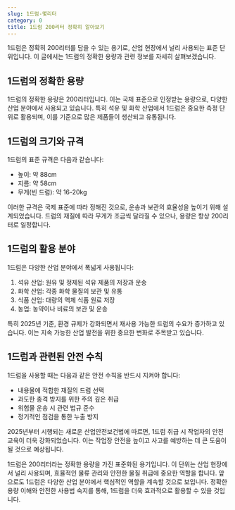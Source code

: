 ```yaml
---
slug: 1드럼-몇리터
category: 0
title: 1드럼 200리터 정확히 알아보기
---
```


1드럼은 정확히 200리터를 담을 수 있는 용기로, 산업 현장에서 널리 사용되는 표준 단위입니다. 이 글에서는 1드럼의 정확한 용량과 관련 정보를 자세히 살펴보겠습니다.

## 1드럼의 정확한 용량

1드럼의 정확한 용량은 200리터입니다. 이는 국제 표준으로 인정받는 용량으로, 다양한 산업 분야에서 사용되고 있습니다. 특히 석유 및 화학 산업에서 1드럼은 중요한 측정 단위로 활용되며, 이를 기준으로 많은 제품들이 생산되고 유통됩니다.

## 1드럼의 크기와 규격

1드럼의 표준 규격은 다음과 같습니다:

- 높이: 약 88cm
- 지름: 약 58cm
- 무게(빈 드럼): 약 16-20kg

이러한 규격은 국제 표준에 따라 정해진 것으로, 운송과 보관의 효율성을 높이기 위해 설계되었습니다. 드럼의 재질에 따라 무게가 조금씩 달라질 수 있으나, 용량은 항상 200리터로 일정합니다.

## 1드럼의 활용 분야

1드럼은 다양한 산업 분야에서 폭넓게 사용됩니다:

1. 석유 산업: 원유 및 정제된 석유 제품의 저장과 운송
2. 화학 산업: 각종 화학 물질의 보관 및 유통
3. 식품 산업: 대량의 액체 식품 원료 저장
4. 농업: 농약이나 비료의 보관 및 운송

특히 2025년 기준, 환경 규제가 강화되면서 재사용 가능한 드럼의 수요가 증가하고 있습니다. 이는 지속 가능한 산업 발전을 위한 중요한 변화로 주목받고 있습니다.

## 1드럼과 관련된 안전 수칙

1드럼을 사용할 때는 다음과 같은 안전 수칙을 반드시 지켜야 합니다:

- 내용물에 적합한 재질의 드럼 선택
- 과도한 충격 방지를 위한 주의 깊은 취급
- 위험물 운송 시 관련 법규 준수
- 정기적인 점검을 통한 누출 방지

2025년부터 시행되는 새로운 산업안전보건법에 따르면, 1드럼 취급 시 작업자의 안전 교육이 더욱 강화되었습니다. 이는 작업장 안전을 높이고 사고를 예방하는 데 큰 도움이 될 것으로 예상됩니다.

1드럼은 200리터라는 정확한 용량을 가진 표준화된 용기입니다. 이 단위는 산업 현장에서 널리 사용되며, 효율적인 물류 관리와 안전한 물질 취급에 중요한 역할을 합니다. 앞으로도 1드럼은 다양한 산업 분야에서 핵심적인 역할을 계속할 것으로 보입니다. 정확한 용량 이해와 안전한 사용법 숙지를 통해, 1드럼을 더욱 효과적으로 활용할 수 있을 것입니다.